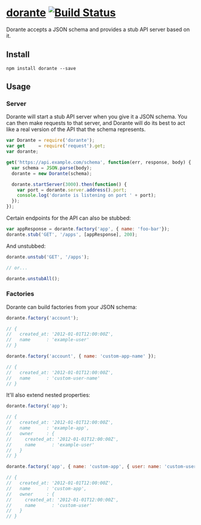 # [dorante][the-liar] [![Build Status](https://travis-ci.org/heroku/dorante.svg?branch=master)](https://travis-ci.org/heroku/dorante)

Dorante accepts a JSON schema and provides a stub API server based on it.

## Install

`npm install dorante --save`

## Usage

### Server

Dorante will start a stub API server when you give it a JSON schema. You can
then make requests to that server, and Dorante will do its best to act like a
real version of the API that the schema represents.

```javascript
var Dorante = require('dorante');
var get     = require('request').get;
var dorante;

get('https://api.example.com/schema', function(err, response, body) {
  var schema = JSON.parse(body);
  dorante = new Dorante(schema);

  dorante.startServer(3000).then(function() {
    var port = dorante.server.address().port;
    console.log('dorante is listening on port ' + port);
  });
});
```

Certain endpoints for the API can also be stubbed:

```javascript
var appResponse = dorante.factory('app', { name: 'foo-bar'});
dorante.stub('GET', '/apps', [appResponse], 200);
```

And unstubbed:

```javascript
dorante.unstub('GET', '/apps');

// or...

dorante.unstubAll();
```

### Factories

Dorante can build factories from your JSON schema:

```javascript
dorante.factory('account');

// {
//   created_at: '2012-01-01T12:00:00Z',
//   name      : 'example-user'
// }

dorante.factory('account', { name: 'custom-app-name' });

// {
//   created_at: '2012-01-01T12:00:00Z',
//   name      : 'custom-user-name'
// }
```

It'll also extend nested properties:

```javascript
dorante.factory('app');

// {
//   created_at: '2012-01-01T12:00:00Z',
//   name      : 'example-app',
//   owner     : {
//     created_at: '2012-01-01T12:00:00Z',
//     name      : 'example-user'
//   }
// }

dorante.factory('app', { name: 'custom-app', { user: name: 'custom-user' } });

// {
//   created_at: '2012-01-01T12:00:00Z',
//   name      : 'custom-app',
//   owner     : {
//     created_at: '2012-01-01T12:00:00Z',
//     name      : 'custom-user'
//   }
// }
```

[the-liar]: http://en.wikipedia.org/wiki/The_Liar_(Corneille)
